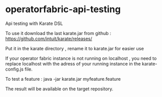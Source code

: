 # operatorfabric-api-testing
Api testing with Karate DSL 

To use it download the last karate.jar from github : https://github.com/intuit/karate/releases/

Put it in the karate directory , rename it to karate.jar for easier use

If your operator fabric instance is not running on localhost , you need to replace localhost with the adress of your running instance in the karate-config.js file. 

To test a feature : java -jar karate.jar myfeature.feature

The result will be available on the target repository. 





